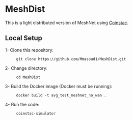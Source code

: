 # MeshDist

This is a light distributed version of MeshNet using [Coinstac](https://github.com/Mmasoud1/MeshDist/wiki/Coinstac-Setup). 

## Local Setup


1- Clone this repository:

         git clone https://github.com/Mmasoud1/MeshDist.git

2- Change directory:

	     cd MeshDist
	      

3- Build the Docker image (Docker must be running):

         docker build -t avg_test_meshnet_no_wan .
      


4- Run the code:

         coinstac-simulator
      


